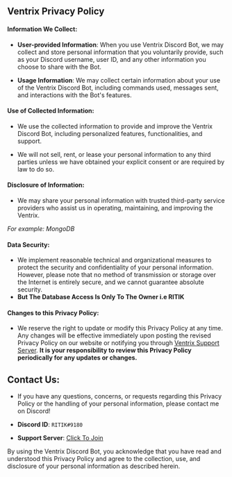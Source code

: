 ## Ventrix Privacy Policy

#### Information We Collect:
* **User-provided Information**: When you use Ventrix Discord Bot, we may collect and store personal information that you voluntarily provide, such as your Discord username, user ID, and any other information you choose to share with the Bot. 

* **Usage Information**: We may collect certain information about your use of the Ventrix Discord Bot, including commands used, messages sent, and interactions with the Bot's features.

#### Use of Collected Information:
* We use the collected information to provide and improve the Ventrix Discord Bot, including personalized features, functionalities, and support.

* We will not sell, rent, or lease your personal information to any third parties unless we have obtained your explicit consent or are required by law to do so.

#### Disclosure of Information:
* We may share your personal information with trusted third-party service providers who assist us in operating, maintaining, and improving the Ventrix. 

*For example: MongoDB*
     
#### Data Security:
* We implement reasonable technical and organizational measures to protect the security and confidentiality of your personal information. However, please note that no method of transmission or storage over the Internet is entirely secure, and we cannot guarantee absolute security.
* **But The Database Access Is Only To The Owner i.e RITIK**


#### Changes to this Privacy Policy:
* We reserve the right to update or modify this Privacy Policy at any time. Any changes will be effective immediately upon posting the revised Privacy Policy on our website or notifying you through [Ventrix Support Server](https://discord.gg/FB3PZJUbS5). 
**It is your responsibility to review this Privacy Policy periodically for any updates or changes.**

## Contact Us:
* If you have any questions, concerns, or requests regarding this Privacy Policy or the handling of your personal information, please contact me on Discord!

* **Discord ID**: `RITIK#9180` 
* **Support Server**: [Click To Join](https://discord.gg/FB3PZJUbS5)

By using the Ventrix Discord Bot, you acknowledge that you have read and understood this Privacy Policy and agree to the collection, use, and disclosure of your personal information as described herein.
